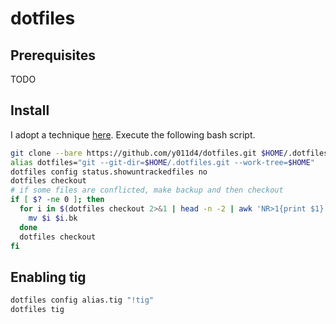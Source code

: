 # dotfiles

## Prerequisites

TODO

## Install

I adopt a technique [here](https://www.atlassian.com/git/tutorials/dotfiles).
Execute the following bash script.

```bash
git clone --bare https://github.com/y011d4/dotfiles.git $HOME/.dotfiles.git
alias dotfiles="git --git-dir=$HOME/.dotfiles.git --work-tree=$HOME"
dotfiles config status.showuntrackedfiles no
dotfiles checkout
# if some files are conflicted, make backup and then checkout
if [ $? -ne 0 ]; then
  for i in $(dotfiles checkout 2>&1 | head -n -2 | awk 'NR>1{print $1}'); do
    mv $i $i.bk
  done
  dotfiles checkout
fi
```

## Enabling tig

```bash
dotfiles config alias.tig "!tig"
dotfiles tig
```
